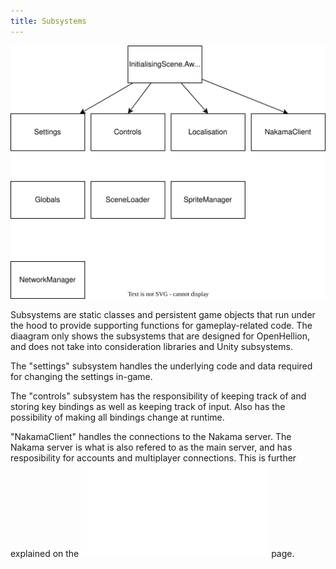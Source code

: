 ```yaml
---
title: Subsystems
---
```


![A diagram showing an overview of the subsystems.](res/Subsystem.drawio.svg)

Subsystems are static classes and persistent game objects that run under the hood to provide supporting functions for gameplay-related code. The diaagram only shows the subsystems that are designed for OpenHellion, and does not take into consideration libraries and Unity subsystems.

The "settings" subsystem handles the underlying code and data required for changing the settings in-game.

The "controls" subsystem has the responsibility of keeping track of and storing key bindings as well as keeping track of input. Also has the possibility of making all bindings change at runtime.

"NakamaClient" handles the connections to the Nakama server. The Nakama server is what is also refered to as the main server, and has resposibility for accounts and multiplayer connections. This is further explained on the ![client-server communication overview](clientserver-overview.md) page.
